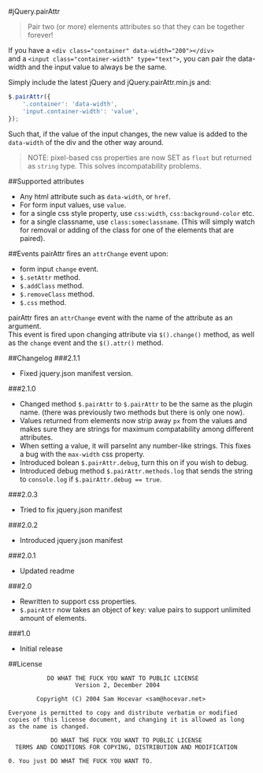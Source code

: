 #jQuery.pairAttr
> Pair two (or more) elements attributes so that they can be together forever!

If you have a `<div class="container" data-width="200"></div>`  
and a `<input class="container-width" type="text">`, you can pair the data-width and the input value to always be the same.

Simply include the latest jQuery and jQuery.pairAttr.min.js and:
```js
$.pairAttr({
	'.container': 'data-width',
	'input.container-width': 'value',
});
```  
Such that, if the value of the input changes, the new value is added to the `data-width` of the div and the other way around.

> NOTE: pixel-based css properties are now SET as `float` but returned as `string` type. This solves incompatability problems.

##Supported attributes
* Any html attribute such as `data-width`, or `href`.
* For form input values, use `value`.
* for a single css style property, use `css:width`, `css:background-color` etc.
* for a single classname, use `class:someclassname`. (This will simply watch for removal or adding of the class for one of the elements that are paired).

##Events
pairAttr fires an `attrChange` event upon:  

* form input `change` event.
* `$.setAttr` method.
* `$.addClass` method.
* `$.removeClass` method.
* `$.css` method.

pairAttr fires an `attrChange` event with the name of the attribute as an argument.  
This event is fired upon changing attribute via `$().change()` method, as well as the `change` event and the `$().attr()` method.

##Changelog
###2.1.1
* Fixed jquery.json manifest version.

###2.1.0
* Changed method `$.pairAttr` to `$.pairAttr` to be the same as the plugin name. (there was previously two methods but there is only one now).
* Values returned from elements now strip away `px` from the values and makes sure they are strings for maximum compatability among different attributes.
* When setting a value, it will parseInt any number-like strings. This fixes a bug with the `max-width` css property.
* Introduced bolean `$.pairAttr.debug`, turn this on if you wish to debug.
* Introduced debug method `$.pairAttr.methods.log` that sends the string to `console.log` if `$.pairAttr.debug == true`.

###2.0.3
* Tried to fix jquery.json manifest

###2.0.2
* Introduced jquery.json manifest

###2.0.1
* Updated readme

###2.0
* Rewritten to support css properties.
* `$.pairAttr` now takes an object of key: value pairs to support unlimited amount of elements.

###1.0
* Initial release


##License
```
           DO WHAT THE FUCK YOU WANT TO PUBLIC LICENSE
                   Version 2, December 2004
                   
		Copyright (C) 2004 Sam Hocevar <sam@hocevar.net>

Everyone is permitted to copy and distribute verbatim or modified
copies of this license document, and changing it is allowed as long
as the name is changed.

       		DO WHAT THE FUCK YOU WANT TO PUBLIC LICENSE
  TERMS AND CONDITIONS FOR COPYING, DISTRIBUTION AND MODIFICATION

0. You just DO WHAT THE FUCK YOU WANT TO.
```